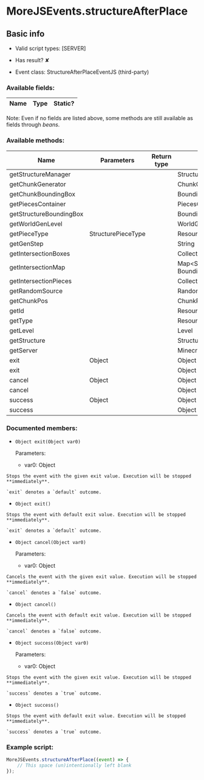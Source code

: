 # MoreJSEvents.structureAfterPlace

## Basic info

- Valid script types: [SERVER]

- Has result? ✘

- Event class: StructureAfterPlaceEventJS (third-party)

### Available fields:

| Name | Type | Static? |
| ---- | ---- | ------- |

Note: Even if no fields are listed above, some methods are still available as fields through *beans*.

### Available methods:

| Name | Parameters | Return type | Static? |
| ---- | ---------- | ----------- | ------- |
| getStructureManager |  |  | StructureManager | ✘ |
| getChunkGenerator |  |  | ChunkGenerator | ✘ |
| getChunkBoundingBox |  |  | BoundingBox | ✘ |
| getPiecesContainer |  |  | PiecesContainer | ✘ |
| getStructureBoundingBox |  |  | BoundingBox | ✘ |
| getWorldGenLevel |  |  | WorldGenLevel | ✘ |
| getPieceType | StructurePieceType |  | ResourceLocation | ✘ |
| getGenStep |  |  | String | ✘ |
| getIntersectionBoxes |  |  | Collection<BoundingBox> | ✘ |
| getIntersectionMap |  |  | Map<StructurePiece, BoundingBox> | ✘ |
| getIntersectionPieces |  |  | Collection<StructurePiece> | ✘ |
| getRandomSource |  |  | RandomSource | ✘ |
| getChunkPos |  |  | ChunkPos | ✘ |
| getId |  |  | ResourceLocation | ✘ |
| getType |  |  | ResourceLocation | ✘ |
| getLevel |  |  | Level | ✘ |
| getStructure |  |  | Structure | ✘ |
| getServer |  |  | MinecraftServer | ✘ |
| exit | Object |  | Object | ✘ |
| exit |  |  | Object | ✘ |
| cancel | Object |  | Object | ✘ |
| cancel |  |  | Object | ✘ |
| success | Object |  | Object | ✘ |
| success |  |  | Object | ✘ |


### Documented members:

- `Object exit(Object var0)`

  Parameters:
  - var0: Object

```
Stops the event with the given exit value. Execution will be stopped **immediately**.

`exit` denotes a `default` outcome.
```

- `Object exit()`
```
Stops the event with default exit value. Execution will be stopped **immediately**.

`exit` denotes a `default` outcome.
```

- `Object cancel(Object var0)`

  Parameters:
  - var0: Object

```
Cancels the event with the given exit value. Execution will be stopped **immediately**.

`cancel` denotes a `false` outcome.
```

- `Object cancel()`
```
Cancels the event with default exit value. Execution will be stopped **immediately**.

`cancel` denotes a `false` outcome.
```

- `Object success(Object var0)`

  Parameters:
  - var0: Object

```
Stops the event with the given exit value. Execution will be stopped **immediately**.

`success` denotes a `true` outcome.
```

- `Object success()`
```
Stops the event with default exit value. Execution will be stopped **immediately**.

`success` denotes a `true` outcome.
```



### Example script:

```js
MoreJSEvents.structureAfterPlace((event) => {
	// This space (un)intentionally left blank
});
```

